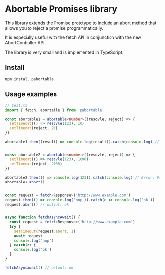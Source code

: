 # Abortable Promises library

This library extends the Promise prototype to include an abort
method that allows you to reject a promise programmatically.

It is especially useful with the fetch API in conjunction with
the new AbortController API.

The library is very small and is implemented in TypeScript.

## Install

```bash
npm install pabortable
```

## Usage examples


```typescript
// test.ts
import { fetch, abortable } from 'pabortable'

const abortable1 = abortable<number>((resovle, reject) => {
  setTimeout(() => resovle(123), 10)
  setTimeout(reject, 20)
})

abortable1.then((result) => console.log(result)).catch(console.log) // 123, because no abort occurs


const abortable2 = abortable<number>((resovle, reject) => {
  setTimeout(() => resovle(123), 1000)
  setTimeout(reject, 2000)
})

abortable2.then(() => console.log(123)).catch(console.log) // Error: Promise cancelled
abortable2.abort()


const request = fetch<Response>('http://www.example.com')
request.then(() => console.log('nop')).catch(e => console.log('ok'))
request.abort() // output: ok


async function fetchAsyncAwait() {
  const request = fetch<Response>('http://www.example.com')
  try {
    setTimeout(request.abort, 1)
    await request
    console.log('nop')
  } catch(e) {
    console.log('ok')
  }
}

fetchAsyncAwait() // output: ok
```
